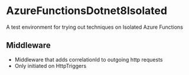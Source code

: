 # AzureFunctionsDotnet8Isolated
A test environment for trying out techniques on Isolated Azure Functions


## Middleware
- Middleware that adds correlationId to outgoing http requests
- Only initiated on HttpTriggers